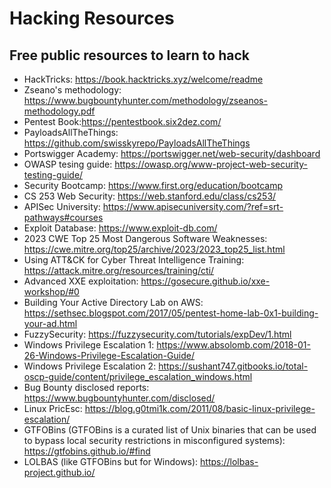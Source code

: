 # Hacking Resources
## Free public resources to learn to hack

* HackTricks: https://book.hacktricks.xyz/welcome/readme
* Zseano's methodology: https://www.bugbountyhunter.com/methodology/zseanos-methodology.pdf
* Pentest Book:https://pentestbook.six2dez.com/
* PayloadsAllTheThings: https://github.com/swisskyrepo/PayloadsAllTheThings
* Portswigger Academy: https://portswigger.net/web-security/dashboard
* OWASP tesing guide: https://owasp.org/www-project-web-security-testing-guide/
* Security Bootcamp: https://www.first.org/education/bootcamp
* CS 253 Web Security: https://web.stanford.edu/class/cs253/
* APISec University: https://www.apisecuniversity.com/?ref=srt-pathways#courses
* Exploit Database: https://www.exploit-db.com/
* 2023 CWE Top 25 Most Dangerous Software Weaknesses: https://cwe.mitre.org/top25/archive/2023/2023_top25_list.html
* Using ATT&CK for Cyber Threat Intelligence Training: https://attack.mitre.org/resources/training/cti/
* Advanced XXE exploitation: https://gosecure.github.io/xxe-workshop/#0
* Building Your Active Directory Lab on AWS: https://sethsec.blogspot.com/2017/05/pentest-home-lab-0x1-building-your-ad.html
* FuzzySecurity: https://fuzzysecurity.com/tutorials/expDev/1.html
* Windows Privilege Escalation 1: https://www.absolomb.com/2018-01-26-Windows-Privilege-Escalation-Guide/
* Windows Privilege Escalation 2: https://sushant747.gitbooks.io/total-oscp-guide/content/privilege_escalation_windows.html
* Bug Bounty disclosed reports: https://www.bugbountyhunter.com/disclosed/
* Linux PricEsc: https://blog.g0tmi1k.com/2011/08/basic-linux-privilege-escalation/
* GTFOBins (GTFOBins is a curated list of Unix binaries that can be used to bypass local security restrictions in misconfigured systems): https://gtfobins.github.io/#find
* LOLBAS (like GTFOBins but for Windows): https://lolbas-project.github.io/
